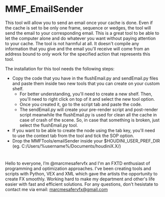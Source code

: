 # MMF_EmailSender
This tool will allow you to send an email once your cache is done. Even if the cache is set to be only one frame, sequence or wedges, the tool will send the email to your corresponding email. This is a great tool to be able to let the computer alone and do whatever you want without paying attention to your cache. 
The tool is not harmful at all. It doesn't compile any information that you give and the email you'll receive will come from an address bound to only work for the specified action that represents this tool.

The installation for this tool needs the following steps:
- Copy the code that you have in the flushEmail.py and sendEmail.py files and paste them inside two new tools that you can create on your custom shelf.
  - For better understanding, you'll need to create a new shelf. Then, you'll need to right click on top of it and select the new tool option.
  - Once you created it, go to the script tab and paste the code.
  * The sendEmail.py will create your pre-render script and post-render script meanwhile the flushEmail.py is used for clean all the cache in case of crash of the scene. So, in case that something is broken, just select       the flushEmail.py tool.
- If you want to be able to create the node using the tab key, you'll need to use the context tab from the tool and tick the SOP option.
- Drop the MMFTools/emailSender inside your $HOUDINI_USER_PREF_DIR (eg. C:/Users/%username%/Documents/houdiniX.X/)

#

Hello to everyone, I’m @marcmesafervfx and I'm an FXTD enthusiast of programming and optimization approaches. I've been creating tools and scripts with Python, VEX and XML which gave the artists the opportunity to create FX smoothly. Working hard to make my department and other's life easier with fast and efficient solutions. For any questions, don't hesistate to contact me via email: marcmesafervfx@gmail.com

